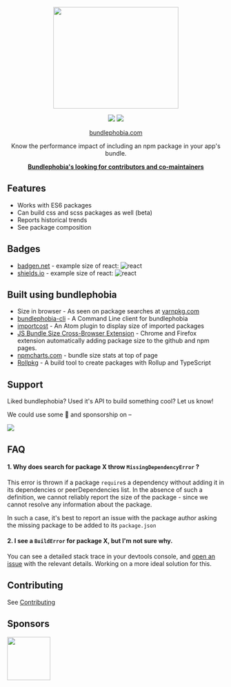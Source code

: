 <p align="center">
    <img src="https://cdn.rawgit.com/saibotsivad/bundlephobia/bundlephobia/client/assets/site-logo.svg" alt="" width="290" height="235" />
</p>
<p align="center">
  <img src="https://img.shields.io/npm/v/package-build-stats.svg" />
  <img src="https://img.shields.io/npm/l/package-build-stats.svg" />
</p>
<p align="center">
  <a href="https://bundlephobia.com"> bundlephobia.com </a> <br />
</p>
<p align="center">
  Know the performance impact of including an npm package in your app's bundle.
</p>

<p align="center">
    <b><a href="https://github.com/pastelsky/bundlephobia/issues/683"> Bundlephobia's looking for contributors and co-maintainers </a> </b>
</p>

## Features

- Works with ES6 packages
- Can build css and scss packages as well (beta)
- Reports historical trends
- See package composition

## Badges

- [badgen.net](https://badgen.net/#bundlephobia) - example size of react: ![react](https://badgen.net/bundlephobia/minzip/react)
- [shields.io](https://shields.io/#/examples/size) - example size of react: ![react](https://img.shields.io/bundlephobia/minzip/react.svg)

## Built using bundlephobia

- Size in browser - As seen on package searches at [yarnpkg.com](https://yarnpkg.com)
- [bundlephobia-cli](https://github.com/AdrieanKhisbe/bundle-phobia-cli) - A Command Line client for bundlephobia
- [importcost](https://atom.io/packages/importcost) - An Atom plugin to display size of imported packages
- [JS Bundle Size Cross-Browser Extension](https://github.com/vicrazumov/js-bundle-size) - Chrome and Firefox extension automatically adding package size to the github and npm pages.
- [npmcharts.com](https://npmcharts.com/compare/bundle-phobia-cli) - bundle size stats at top of page
- [Rollpkg](https://github.com/rafgraph/rollpkg) - A build tool to create packages with Rollup and TypeScript

## Support

Liked bundlephobia? Used it's API to build something cool? Let us know!

We could use some 💛 and sponsorship on –

<a href="https://github.com/sponsors/pastelsky">
  <img src="https://opencollective.com/bundlephobia/tiers/backer.svg"/>
</a>

## FAQ

#### 1. Why does search for package X throw `MissingDependencyError` ?

This error is thrown if a package `require`s a dependency without adding it in its dependencies or peerDependencies list. In the absence of such a definition, we cannot reliably report the size of the package - since we cannot resolve any information about the package.

In such a case, it's best to report an issue with the package author asking the missing package to be added to its `package.json`

#### 2. I see a `BuildError` for package X, but I'm not sure why.

You can see a detailed stack trace in your devtools console, and [open an issue](https://github.com/pastelsky/bundlephobia/issues/new) with the relevant details. Working on a more ideal solution for this.

## Contributing

See [Contributing](https://github.com/pastelsky/bundlephobia/blob/bundlephobia/CONTRIBUTING.md)

## Sponsors

<img width="100px" src="https://upload.wikimedia.org/wikipedia/commons/f/ff/DigitalOcean_logo.svg"/>
